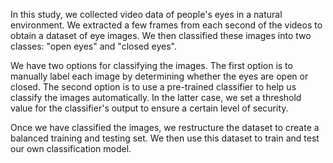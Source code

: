 In this study, we collected video data of people's eyes in a natural environment. We extracted a few frames from each second of the videos to obtain a dataset of eye images. We then classified these images into two classes: "open eyes" and "closed eyes".

We have two options for classifying the images. The first option is to manually label each image by determining whether the eyes are open or closed. The second option is to use a pre-trained classifier to help us classify the images automatically. In the latter case, we set a threshold value for the classifier's output to ensure a certain level of security.

Once we have classified the images, we restructure the dataset to create a balanced training and testing set. We then use this dataset to train and test our own classification model.
